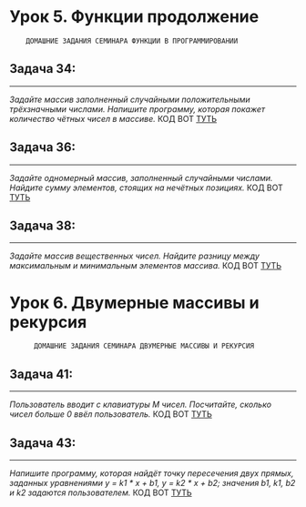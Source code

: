 # Урок 5. Функции продолжение

        ДОМАШНИЕ ЗАДАНИЯ СЕМИНАРА ФУНКЦИИ В ПРОГРАММИРОВАНИИ

## Задача 34:
___
 *Задайте массив заполненный случайными положительными трёхзначными числами. Напишите программу, которая покажет количество чётных чисел в массиве.*
 КОД ВОТ [ТУТЬ](/lesson.7/34/Program.cs)



## Задача 36: 
___
*Задайте одномерный массив, заполненный случайными числами. Найдите сумму элементов, стоящих на нечётных позициях.*
 КОД ВОТ [ТУТЬ](/lesson.7/36/Program.cs)



## Задача 38: 
___
 *Задайте массив вещественных чисел. Найдите разницу между максимальным и  минимальным элементов массива.*
КОД ВОТ [ТУТЬ](/lesson.7/38/Program.cs)

# Урок 6. Двумерные массивы и рекурсия
          
          ДОМАШНИЕ ЗАДАНИЯ СЕМИНАРА ДВУМЕРНЫЕ МАССИВЫ И РЕКУРСИЯ

## Задача 41: 
___
 *Пользователь вводит с клавиатуры M чисел. Посчитайте, сколько чисел больше 0 ввёл пользователь.*
КОД ВОТ [ТУТЬ](/lesson.7/41/Program.cs)

## Задача 43: 
___
 *Напишите программу, которая найдёт точку пересечения двух прямых, заданных уравнениями y = k1 * x + b1, y = k2 * x + b2; значения b1, k1, b2 и k2 задаются пользователем.*
КОД ВОТ [ТУТЬ](/lesson.7/43/Program.cs)



